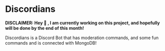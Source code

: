 # Discordians

**DISCLAIMER: Hey 👋 , I am currently working on this project, and hopefully will be done by the end of this month!**

Discordians is a Discord Bot that has moderation commands, and some fun commands and is connected with MongoDB!


